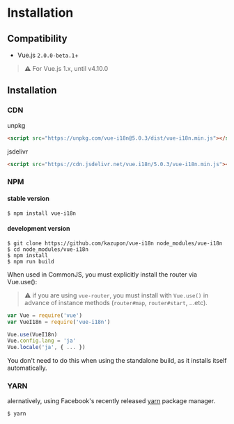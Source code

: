 # Installation

## Compatibility
- Vue.js `2.0.0-beta.1`+

> :warning: For Vue.js 1.x, until v4.10.0

## Installation

### CDN
unpkg
```html
<script src="https://unpkg.com/vue-i18n@5.0.3/dist/vue-i18n.min.js"></script>
```

jsdelivr

```html
<script src="https://cdn.jsdelivr.net/vue.i18n/5.0.3/vue-i18n.min.js"></script>
```

### NPM

#### stable version

    $ npm install vue-i18n

#### development version

    $ git clone https://github.com/kazupon/vue-i18n node_modules/vue-i18n
    $ cd node_modules/vue-i18n
    $ npm install
    $ npm run build

When used in CommonJS, you must explicitly install the router via Vue.use():

> :warning: if you are using `vue-router`, you must install with `Vue.use()` in advance of instance methods (`router#map`, `router#start`, ...etc).

```javascript
var Vue = require('vue')
var VueI18n = require('vue-i18n')

Vue.use(VueI18n)
Vue.config.lang = 'ja'
Vue.locale('ja', { ... })
```

You don't need to do this when using the standalone build, as it installs itself automatically.

### YARN

alernatively, using Facebook's recently released [yarn](https://yarnpkg.com) package manager.

    $ yarn
